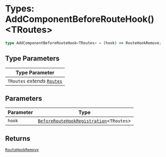 # Types: AddComponentBeforeRouteHook()\<TRoutes\>

```ts
type AddComponentBeforeRouteHook<TRoutes> = (hook) => RouteHookRemove;
```

## Type Parameters

| Type Parameter |
| ------ |
| `TRoutes` *extends* [`Routes`](Routes.md) |

## Parameters

| Parameter | Type |
| ------ | ------ |
| `hook` | [`BeforeRouteHookRegistration`](BeforeRouteHookRegistration.md)\<`TRoutes`\> |

## Returns

[`RouteHookRemove`](RouteHookRemove.md)
